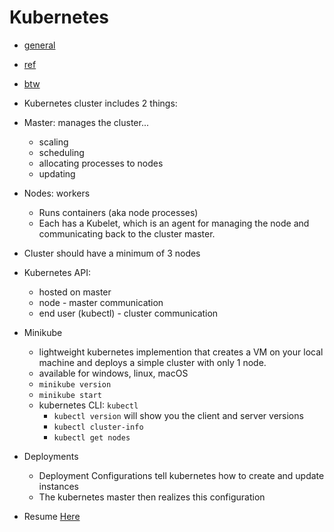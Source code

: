 Kubernetes
================

- [general](https://kubernetes.io/docs/tutorials/kubernetes-basics/)
- [ref](https://docs.docker.com/docker-for-windows/kubernetes/) 
- [btw](https://stackoverflow.com/questions/37845715/can-kubernetes-be-used-like-docker-compose)

 - Kubernetes cluster includes 2 things:
  - Master: manages the cluster...
    - scaling
    - scheduling
    - allocating processes to nodes
    - updating
  - Nodes: workers
    - Runs containers (aka node processes)
    - Each has a Kubelet, which is an agent for managing the node and communicating back to the cluster master.
- Cluster should have a minimum of 3 nodes
- Kubernetes API:
  - hosted on master
  - node - master communication
  - end user (kubectl) - cluster communication
- Minikube
  - lightweight kubernetes implemention that creates a VM on your local machine and deploys a simple cluster with only 1 node.
  - available for windows, linux, macOS
  - `minikube version`
  - `minikube start`
  - kubernetes CLI: `kubectl`
    - `kubectl version` will show you the client and server versions
    - `kubectl cluster-info`
    - `kubectl get nodes`
- Deployments
  - Deployment Configurations tell kubernetes how to create and update instances
  - The kubernetes master then realizes this configuration

- Resume [Here](https://kubernetes.io/docs/concepts/)
